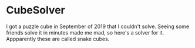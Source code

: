 # CubeSolver

I got a puzzle cube in September of 2019 that I couldn't solve. Seeing some friends solve it in minutes made me mad, so here's a solver for it. Appparently these are called snake cubes.
